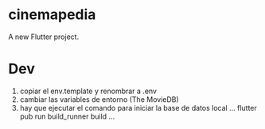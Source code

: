 # cinemapedia

A new Flutter project.

# Dev

1. copiar el env.template y renombrar a .env
2. cambiar las variables de entorno (The MovieDB)
3. hay que ejecutar el comando para iniciar la base de datos local
...
    flutter pub run build_runner build
...
